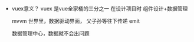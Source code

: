 - vuex意义？
  vuex 是vue全家桶的三分之一
  在设计项目时 组件设计+数据管理

  mvvm 世界里，数据驱动界面，
  父子孙等往下传递 emit

  数据管理中心，数据就不会出问题